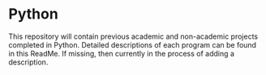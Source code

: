 # Python

This repository will contain previous academic and non-academic projects completed in Python. 
Detailed descriptions of each program can be found in this ReadMe. 
If missing, then currently in the process of adding a description. 
